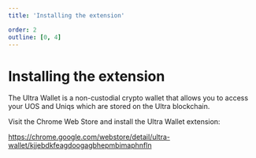 ```yaml
---
title: 'Installing the extension'

order: 2
outline: [0, 4]
---
```


# Installing the extension

The Ultra Wallet is a non-custodial crypto wallet that allows you to access your UOS and Uniqs which are stored on the Ultra blockchain.

Visit the Chrome Web Store and install the Ultra Wallet extension:

https://chrome.google.com/webstore/detail/ultra-wallet/kjjebdkfeagdoogagbhepmbimaphnfln
